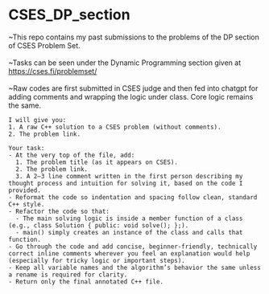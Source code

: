# CSES_DP_section

~This repo contains my past submissions to the problems of the DP section of CSES Problem Set. <br /> <br />
~Tasks can be seen under the Dynamic Programming section given at https://cses.fi/problemset/ <br /> <br />
~Raw codes are first submitted in CSES judge and then fed into chatgpt for adding comments and wrapping the logic under class. Core logic remains the same.

```
I will give you:
1. A raw C++ solution to a CSES problem (without comments).
2. The problem link.

Your task:
- At the very top of the file, add:
  1. The problem title (as it appears on CSES).
  2. The problem link.
  3. A 2–3 line comment written in the first person describing my thought process and intuition for solving it, based on the code I provided.
- Reformat the code so indentation and spacing follow clean, standard C++ style.
- Refactor the code so that:
  - The main solving logic is inside a member function of a class (e.g., class Solution { public: void solve(); };).
  - main() simply creates an instance of the class and calls that function.
- Go through the code and add concise, beginner-friendly, technically correct inline comments wherever you feel an explanation would help (especially for tricky logic or important steps).
- Keep all variable names and the algorithm’s behavior the same unless a rename is required for clarity.
- Return only the final annotated C++ file.
```
